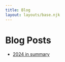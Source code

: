 ```yaml
---
title: Blog
layout: layouts/base.njk
---
```


# Blog Posts

- [2024 in summary](/posts/2025/01-15-2024-in-summary/)
